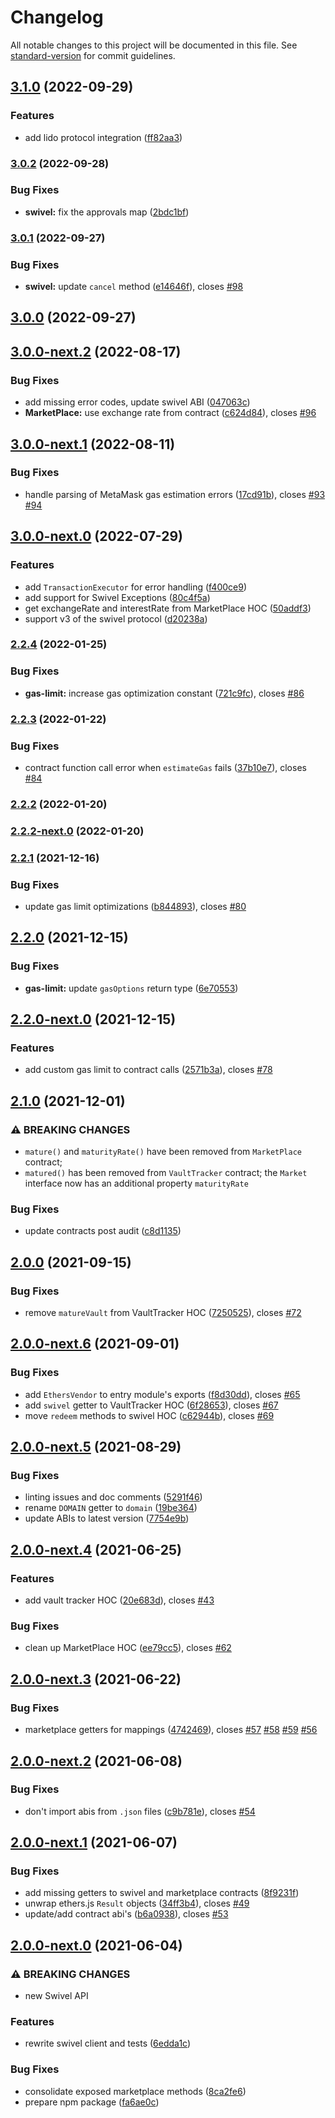 # Changelog

All notable changes to this project will be documented in this file. See [standard-version](https://github.com/conventional-changelog/standard-version) for commit guidelines.

## [3.1.0](https://github.com/Swivel-Finance/swivel-js/compare/v3.0.2...v3.1.0) (2022-09-29)


### Features

* add lido protocol integration ([ff82aa3](https://github.com/Swivel-Finance/swivel-js/commit/ff82aa3145f2f1cca079674a823ad33cbb803887))

### [3.0.2](https://github.com/Swivel-Finance/swivel-js/compare/v3.0.1...v3.0.2) (2022-09-28)


### Bug Fixes

* **swivel:** fix the approvals map ([2bdc1bf](https://github.com/Swivel-Finance/swivel-js/commit/2bdc1bfd1fbb8fe648ac4b59bc1cfc433b2ba6e7))

### [3.0.1](https://github.com/Swivel-Finance/swivel-js/compare/v3.0.0...v3.0.1) (2022-09-27)


### Bug Fixes

* **swivel:** update `cancel` method ([e14646f](https://github.com/Swivel-Finance/swivel-js/commit/e14646f2bdde119a533d5b24f84794e6db0460ce)), closes [#98](https://github.com/Swivel-Finance/swivel-js/issues/98)

## [3.0.0](https://github.com/Swivel-Finance/swivel-js/compare/v3.0.0-next.2...v3.0.0) (2022-09-27)

## [3.0.0-next.2](https://github.com/Swivel-Finance/swivel-js/compare/v3.0.0-next.1...v3.0.0-next.2) (2022-08-17)


### Bug Fixes

* add missing error codes, update swivel ABI ([047063c](https://github.com/Swivel-Finance/swivel-js/commit/047063c911719fc5fec1da4bb5f869d5f2cd7102))
* **MarketPlace:** use exchange rate from contract ([c624d84](https://github.com/Swivel-Finance/swivel-js/commit/c624d844b655cc8b04ea6b417f5749377adb37b6)), closes [#96](https://github.com/Swivel-Finance/swivel-js/issues/96)

## [3.0.0-next.1](https://github.com/Swivel-Finance/swivel-js/compare/v3.0.0-next.0...v3.0.0-next.1) (2022-08-11)


### Bug Fixes

* handle parsing of MetaMask gas estimation errors ([17cd91b](https://github.com/Swivel-Finance/swivel-js/commit/17cd91b9c36d91119ba83b2639d0f0196bc2fcad)), closes [#93](https://github.com/Swivel-Finance/swivel-js/issues/93) [#94](https://github.com/Swivel-Finance/swivel-js/issues/94)

## [3.0.0-next.0](https://github.com/Swivel-Finance/swivel-js/compare/v2.2.4...v3.0.0-next.0) (2022-07-29)


### Features

* add `TransactionExecutor` for error handling ([f400ce9](https://github.com/Swivel-Finance/swivel-js/commit/f400ce9e2b49b8faba5a3883344e31a41836a396))
* add support for Swivel Exceptions ([80c4f5a](https://github.com/Swivel-Finance/swivel-js/commit/80c4f5a0fe02559a9e208104756563469b13a83d))
* get exchangeRate and interestRate from MarketPlace HOC ([50addf3](https://github.com/Swivel-Finance/swivel-js/commit/50addf30fbc4d35841ee57cc533b6792d1fb7769))
* support v3 of the swivel protocol ([d20238a](https://github.com/Swivel-Finance/swivel-js/commit/d20238ac2d7c9e07c221cbbb7a8aeecec70ec9d7))

### [2.2.4](https://github.com/Swivel-Finance/swivel-js/compare/v2.2.3...v2.2.4) (2022-01-25)


### Bug Fixes

* **gas-limit:** increase gas optimization constant ([721c9fc](https://github.com/Swivel-Finance/swivel-js/commit/721c9fc4e34bb032d07cea665645d909c2f6cae8)), closes [#86](https://github.com/Swivel-Finance/swivel-js/issues/86)

### [2.2.3](https://github.com/Swivel-Finance/swivel-js/compare/v2.2.2...v2.2.3) (2022-01-22)


### Bug Fixes

* contract function call error when `estimateGas` fails ([37b10e7](https://github.com/Swivel-Finance/swivel-js/commit/37b10e7d23097d9f8ec2502359778820ea08ff6b)), closes [#84](https://github.com/Swivel-Finance/swivel-js/issues/84)

### [2.2.2](https://github.com/Swivel-Finance/swivel-js/compare/v2.2.2-next.0...v2.2.2) (2022-01-20)

### [2.2.2-next.0](https://github.com/Swivel-Finance/swivel-js/compare/v2.2.1...v2.2.2-next.0) (2022-01-20)

### [2.2.1](https://github.com/Swivel-Finance/swivel-js/compare/v2.2.0...v2.2.1) (2021-12-16)


### Bug Fixes

* update gas limit optimizations ([b844893](https://github.com/Swivel-Finance/swivel-js/commit/b844893d067a78afcc7911582d8a7bf862a32c34)), closes [#80](https://github.com/Swivel-Finance/swivel-js/issues/80)

## [2.2.0](https://github.com/Swivel-Finance/swivel-js/compare/v2.2.0-next.0...v2.2.0) (2021-12-15)


### Bug Fixes

* **gas-limit:** update `gasOptions` return type ([6e70553](https://github.com/Swivel-Finance/swivel-js/commit/6e70553210e394f3a4d9ddb782339a5501ed14fa))

## [2.2.0-next.0](https://github.com/Swivel-Finance/swivel-js/compare/v2.1.0...v2.2.0-next.0) (2021-12-15)


### Features

* add custom gas limit to contract calls ([2571b3a](https://github.com/Swivel-Finance/swivel-js/commit/2571b3a2b695a45b0fe6f57745994cd286e18912)), closes [#78](https://github.com/Swivel-Finance/swivel-js/issues/78)

## [2.1.0](https://github.com/Swivel-Finance/swivel-js/compare/v2.0.0...v2.1.0) (2021-12-01)


### ⚠ BREAKING CHANGES

* `mature()` and `maturityRate()` have been removed from `MarketPlace` contract;
* `matured()` has been removed from `VaultTracker` contract;
the `Market` interface now has an additional property `maturityRate`

### Bug Fixes

* update contracts post audit ([c8d1135](https://github.com/Swivel-Finance/swivel-js/commit/c8d1135508a933c246fc84e22f1015f4413a4b65))

## [2.0.0](https://github.com/Swivel-Finance/swivel-js/compare/v2.0.0-next.6...v2.0.0) (2021-09-15)


### Bug Fixes

* remove `matureVault` from VaultTracker HOC ([7250525](https://github.com/Swivel-Finance/swivel-js/commit/7250525681f7a8a6afa4a566a01b8cee97a85f76)), closes [#72](https://github.com/Swivel-Finance/swivel-js/issues/72)

## [2.0.0-next.6](https://github.com/Swivel-Finance/swivel-js/compare/v2.0.0-next.5...v2.0.0-next.6) (2021-09-01)


### Bug Fixes

* add `EthersVendor` to entry module's exports ([f8d30dd](https://github.com/Swivel-Finance/swivel-js/commit/f8d30dd79d6052821a8d462f96dc1f8182827fee)), closes [#65](https://github.com/Swivel-Finance/swivel-js/issues/65)
* add `swivel` getter to VaultTracker HOC ([6f28653](https://github.com/Swivel-Finance/swivel-js/commit/6f286537b1e5aef0ee89c92717b86e5d274de99f)), closes [#67](https://github.com/Swivel-Finance/swivel-js/issues/67)
* move `redeem` methods to swivel HOC ([c62944b](https://github.com/Swivel-Finance/swivel-js/commit/c62944b8387e726374ad14529a699d3aafb233b0)), closes [#69](https://github.com/Swivel-Finance/swivel-js/issues/69)

## [2.0.0-next.5](https://github.com/Swivel-Finance/swivel-js/compare/v2.0.0-next.4...v2.0.0-next.5) (2021-08-29)


### Bug Fixes

* linting issues and doc comments ([5291f46](https://github.com/Swivel-Finance/swivel-js/commit/5291f46b90605f36eea7a22313b66de859b91245))
* rename `DOMAIN` getter to `domain` ([19be364](https://github.com/Swivel-Finance/swivel-js/commit/19be36487fa0a61336f2fa8e29d39e9764d45664))
* update ABIs to latest version ([7754e9b](https://github.com/Swivel-Finance/swivel-js/commit/7754e9bdba1935ef52d1f63121922aeac660082f))

## [2.0.0-next.4](https://github.com/Swivel-Finance/swivel-js/compare/v2.0.0-next.3...v2.0.0-next.4) (2021-06-25)


### Features

* add vault tracker HOC ([20e683d](https://github.com/Swivel-Finance/swivel-js/commit/20e683d4fc627b530ede5aafd5a70a84a2f36a51)), closes [#43](https://github.com/Swivel-Finance/swivel-js/issues/43)


### Bug Fixes

* clean up MarketPlace HOC ([ee79cc5](https://github.com/Swivel-Finance/swivel-js/commit/ee79cc55a78ac9841fe3117373fe1fdafffdc937)), closes [#62](https://github.com/Swivel-Finance/swivel-js/issues/62)

## [2.0.0-next.3](https://github.com/Swivel-Finance/swivel-js/compare/v2.0.0-next.2...v2.0.0-next.3) (2021-06-22)


### Bug Fixes

* marketplace getters for mappings ([4742469](https://github.com/Swivel-Finance/swivel-js/commit/4742469fd8548c7c0100fdf25313fb6bca13a816)), closes [#57](https://github.com/Swivel-Finance/swivel-js/issues/57) [#58](https://github.com/Swivel-Finance/swivel-js/issues/58) [#59](https://github.com/Swivel-Finance/swivel-js/issues/59) [#56](https://github.com/Swivel-Finance/swivel-js/issues/56)

## [2.0.0-next.2](https://github.com/Swivel-Finance/swivel-js/compare/v2.0.0-next.1...v2.0.0-next.2) (2021-06-08)


### Bug Fixes

* don't import abis from `.json` files ([c9b781e](https://github.com/Swivel-Finance/swivel-js/commit/c9b781e151a187ce317615cfa01feb94978a2eeb)), closes [#54](https://github.com/Swivel-Finance/swivel-js/issues/54)

## [2.0.0-next.1](https://github.com/Swivel-Finance/swivel-js/compare/v2.0.0-next.0...v2.0.0-next.1) (2021-06-07)


### Bug Fixes

* add missing getters to swivel and marketplace contracts ([8f9231f](https://github.com/Swivel-Finance/swivel-js/commit/8f9231f64b5860f4d06566e0933d06bf13d4788c))
* unwrap ethers.js `Result` objects ([34ff3b4](https://github.com/Swivel-Finance/swivel-js/commit/34ff3b421c2f367f5c53c7846e6bd5ab2bf49b62)), closes [#49](https://github.com/Swivel-Finance/swivel-js/issues/49)
* update/add contract abi's ([b6a0938](https://github.com/Swivel-Finance/swivel-js/commit/b6a09387c5879ec07d3ce8f761900c9579341556)), closes [#53](https://github.com/Swivel-Finance/swivel-js/issues/53)

## [2.0.0-next.0](https://github.com/Swivel-Finance/swivel-js/compare/v1.0.2...v2.0.0-next.0) (2021-06-04)


### ⚠ BREAKING CHANGES

* new Swivel API

### Features

* rewrite swivel client and tests ([6edda1c](https://github.com/Swivel-Finance/swivel-js/commit/6edda1cfa99e3c962790b5d3decc259927492822))


### Bug Fixes

* consolidate exposed marketplace methods ([8ca2fe6](https://github.com/Swivel-Finance/swivel-js/commit/8ca2fe667bda5a536d7004c07b1a33fa9493aa0b))
* prepare npm package ([fa6ae0c](https://github.com/Swivel-Finance/swivel-js/commit/fa6ae0cf7b9ff868c5aa7b0f8864670aa6240b16))
